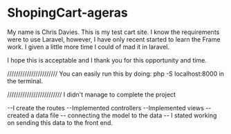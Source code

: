 # ShopingCart-ageras

My name is Chris Davies. This is my test cart site.
I know the requirements were to use Laravel, however, I have only recent started to learn the Frame work.
I given a little more time I could of mad it in laravel.

I hope this is acceptable and I thank you for this opportunity and time.


///////////////////////
You can easily run this by doing: php -S localhost:8000 in the terminal.


/////////////////////////
I didn't manage to complete the project

--I create the routes
--Implemented controllers
--Implemented views
--created a data file
-- connecting the model to the data
-- I stated working on sending this data to the front end. 
